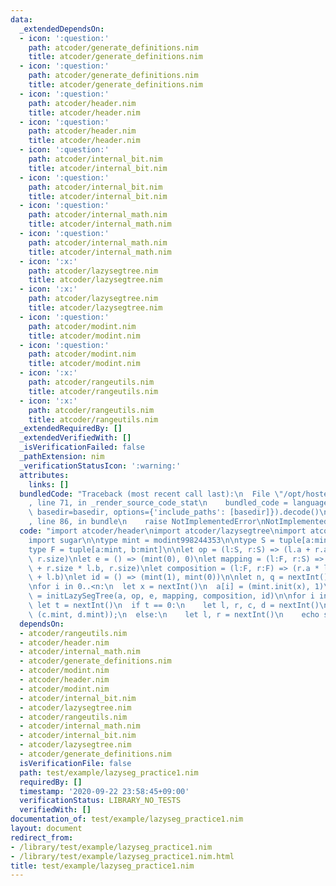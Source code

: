 ```yaml
---
data:
  _extendedDependsOn:
  - icon: ':question:'
    path: atcoder/generate_definitions.nim
    title: atcoder/generate_definitions.nim
  - icon: ':question:'
    path: atcoder/generate_definitions.nim
    title: atcoder/generate_definitions.nim
  - icon: ':question:'
    path: atcoder/header.nim
    title: atcoder/header.nim
  - icon: ':question:'
    path: atcoder/header.nim
    title: atcoder/header.nim
  - icon: ':question:'
    path: atcoder/internal_bit.nim
    title: atcoder/internal_bit.nim
  - icon: ':question:'
    path: atcoder/internal_bit.nim
    title: atcoder/internal_bit.nim
  - icon: ':question:'
    path: atcoder/internal_math.nim
    title: atcoder/internal_math.nim
  - icon: ':question:'
    path: atcoder/internal_math.nim
    title: atcoder/internal_math.nim
  - icon: ':x:'
    path: atcoder/lazysegtree.nim
    title: atcoder/lazysegtree.nim
  - icon: ':x:'
    path: atcoder/lazysegtree.nim
    title: atcoder/lazysegtree.nim
  - icon: ':question:'
    path: atcoder/modint.nim
    title: atcoder/modint.nim
  - icon: ':question:'
    path: atcoder/modint.nim
    title: atcoder/modint.nim
  - icon: ':x:'
    path: atcoder/rangeutils.nim
    title: atcoder/rangeutils.nim
  - icon: ':x:'
    path: atcoder/rangeutils.nim
    title: atcoder/rangeutils.nim
  _extendedRequiredBy: []
  _extendedVerifiedWith: []
  _isVerificationFailed: false
  _pathExtension: nim
  _verificationStatusIcon: ':warning:'
  attributes:
    links: []
  bundledCode: "Traceback (most recent call last):\n  File \"/opt/hostedtoolcache/Python/3.9.6/x64/lib/python3.9/site-packages/onlinejudge_verify/documentation/build.py\"\
    , line 71, in _render_source_code_stat\n    bundled_code = language.bundle(stat.path,\
    \ basedir=basedir, options={'include_paths': [basedir]}).decode()\n  File \"/opt/hostedtoolcache/Python/3.9.6/x64/lib/python3.9/site-packages/onlinejudge_verify/languages/nim.py\"\
    , line 86, in bundle\n    raise NotImplementedError\nNotImplementedError\n"
  code: "import atcoder/header\nimport atcoder/lazysegtree\nimport atcoder/modint\n\
    import sugar\n\ntype mint = modint998244353\n\ntype S = tuple[a:mint, size:int]\n\
    type F = tuple[a:mint, b:mint]\n\nlet op = (l:S, r:S) => (l.a + r.a, l.size +\
    \ r.size)\nlet e = () => (mint(0), 0)\nlet mapping = (l:F, r:S) => (r.a * l.a\
    \ + r.size * l.b, r.size)\nlet composition = (l:F, r:F) => (r.a * l.a, r.b * l.a\
    \ + l.b)\nlet id = () => (mint(1), mint(0))\n\nlet n, q = nextInt()\nvar a = newSeq[S](n)\n\
    \nfor i in 0..<n:\n  let x = nextInt()\n  a[i] = (mint.init(x), 1)\n\nvar seg\
    \ = initLazySegTree(a, op, e, mapping, composition, id)\n\nfor i in 0..<q:\n \
    \ let t = nextInt()\n  if t == 0:\n    let l, r, c, d = nextInt()\n    seg.apply(l..<r,\
    \ (c.mint, d.mint));\n  else:\n    let l, r = nextInt()\n    echo seg.prod(l..<r).a.val()\n"
  dependsOn:
  - atcoder/rangeutils.nim
  - atcoder/header.nim
  - atcoder/internal_math.nim
  - atcoder/generate_definitions.nim
  - atcoder/modint.nim
  - atcoder/header.nim
  - atcoder/modint.nim
  - atcoder/internal_bit.nim
  - atcoder/lazysegtree.nim
  - atcoder/rangeutils.nim
  - atcoder/internal_math.nim
  - atcoder/internal_bit.nim
  - atcoder/lazysegtree.nim
  - atcoder/generate_definitions.nim
  isVerificationFile: false
  path: test/example/lazyseg_practice1.nim
  requiredBy: []
  timestamp: '2020-09-22 23:58:45+09:00'
  verificationStatus: LIBRARY_NO_TESTS
  verifiedWith: []
documentation_of: test/example/lazyseg_practice1.nim
layout: document
redirect_from:
- /library/test/example/lazyseg_practice1.nim
- /library/test/example/lazyseg_practice1.nim.html
title: test/example/lazyseg_practice1.nim
---
```

